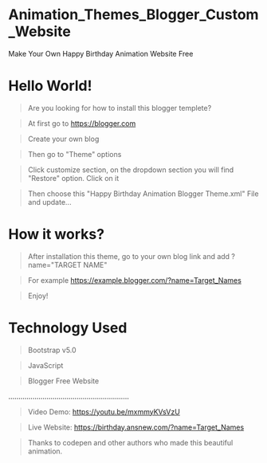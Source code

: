# Animation_Themes_Blogger_Custom_Website
Make Your Own Happy Birthday Animation Website Free

# Hello World!
> Are you looking for how to install this blogger templete?

> At first go to https://blogger.com 

> Create your own blog

> Then go to "Theme" options

> Click customize section, on the dropdown section you will find "Restore" option. Click on it

> Then choose this "Happy Birthday Animation Blogger Theme.xml" File and update...

# How it works? 

> After installation this theme, go to your own blog link and add ?name="TARGET NAME"

> For example https://example.blogger.com/?name=Target_Names

> Enjoy!


# Technology Used
> Bootstrap v5.0

> JavaScript

> Blogger Free Website

............................................................
> Video Demo: https://youtu.be/mxmmyKVsVzU

> Live Website: https://birthday.ansnew.com/?name=Target_Names

> Thanks to codepen and other authors who made this beautiful animation. 

